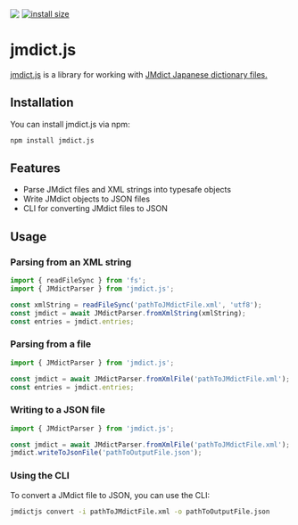 <div style="display:flex; gap: 5px;">
    <a href="https://npmcharts.com/compare/jmdict.js">
        <img src="https://img.shields.io/npm/dm/jmdict.js.svg">
    </a>
    <a href="https://packagephobia.com/result?p=jmdict.js">
        <img src="https://packagephobia.com/badge?p=jmdict.js" alt="install size">
    </a>
</div>

# jmdict.js

[jmdict.js](https://www.npmjs.com/package/jmdict.js) is a library for working with [JMdict Japanese dictionary files.](http://www.edrdg.org/wiki/index.php/JMdict-EDICT_Dictionary_Project)

## Installation

You can install jmdict.js via npm:

```bash
npm install jmdict.js
```

## Features

-   Parse JMdict files and XML strings into typesafe objects
-   Write JMdict objects to JSON files
-   CLI for converting JMdict files to JSON

## Usage

### Parsing from an XML string

```typescript
import { readFileSync } from 'fs';
import { JMdictParser } from 'jmdict.js';

const xmlString = readFileSync('pathToJMdictFile.xml', 'utf8');
const jmdict = await JMdictParser.fromXmlString(xmlString);
const entries = jmdict.entries;
```

### Parsing from a file

```typescript
import { JMdictParser } from 'jmdict.js';

const jmdict = await JMdictParser.fromXmlFile('pathToJMdictFile.xml');
const entries = jmdict.entries;
```

### Writing to a JSON file

```typescript
import { JMdictParser } from 'jmdict.js';

const jmdict = await JMdictParser.fromXmlFile('pathToJMdictFile.xml');
jmdict.writeToJsonFile('pathToOutputFile.json');
```

### Using the CLI

To convert a JMdict file to JSON, you can use the CLI:

```bash
jmdictjs convert -i pathToJMdictFile.xml -o pathToOutputFile.json
```
